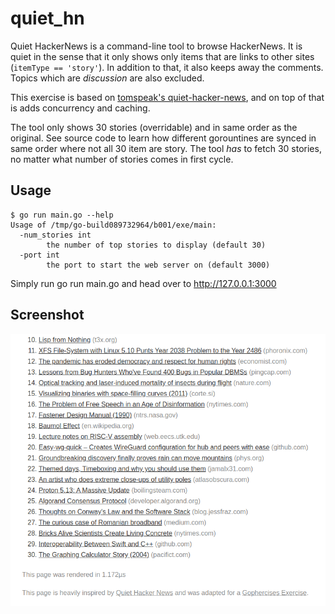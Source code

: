 # quiet_hn

Quiet HackerNews is a command-line tool to browse HackerNews. It is quiet in the sense that it only shows only items that are links to other sites (`itemType == 'story'`). In addition to that, it also keeps away the comments. Topics which are _discussion_ are also excluded. 

This exercise is based on [tomspeak's quiet-hacker-news](https://github.com/tomspeak/quiet-hacker-news), and on top of that is adds concurrency and caching. 

The tool only shows 30 stories (overridable) and in same order as the original. See source code to learn how different gorountines are synced in same order where not all 30 item are story. The tool _has_ to fetch 30 stories, no matter what number of stories comes in first cycle.

## Usage 

```
$ go run main.go --help
Usage of /tmp/go-build089732964/b001/exe/main:
  -num_stories int
        the number of top stories to display (default 30)
  -port int
        the port to start the web server on (default 3000)
```

Simply run go run main.go and head over to <http://127.0.0.1:3000>


## Screenshot

![Quiet HackerNews Custom Landing Page](./screenshot.png "Custom Quiet HackerNews")
